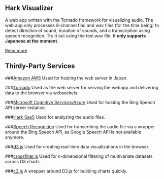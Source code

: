 ## Hark Visualizer
A web app written with the Tornado framework for visualizing audio. The web app only processes 8-channel flac and wav files (for the time being) to detect direction of sound, duration of sounds, and a transcription using speech recognition. Try it out using the test.wav file. It **only supports Japanese at the moment**.

[Read more](https://github.com/chrislgarry/HarkVisualizer/wiki)

## Thirdy-Party Services

###[Amazon AWS](http://aws.amazon.com/)
Used for hosting the web server in Japan.

###[Tornado](http://www.tornadoweb.org/en/stable/)
Used as the web server for serving the webapp and delivering data to the browser via websockets.

###[Microsoft Cognitive Services/Azure](https://www.microsoft.com/cognitive-services/en-us/speech-api)
Used for hosting the Bing Speech API server instance.

###[Hark SaaS](https://api.hark.jp/docs/en/)
Used for analyzing the audio files.

###[Speech Recognition](https://github.com/Uberi/speech_recognition/)
Used for transcribing the audio file via a wrapper around the Bing Speech API, as Google Speech API is not available anymore.

###[d3.js](https://d3js.org/)
Used for creating real-time data visualizations in the browser.

###[crossfilter.js](http://square.github.io/crossfilter/)
Used for n-dimensional filtering of multivariate datasets across D3 charts.

###[c3.js](http://c3js.org/)
A wrapper around D3.js for building charts quickly.
